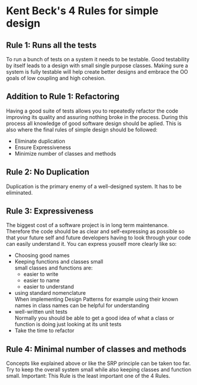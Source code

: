# Kent Beck's 4 Rules for simple design

## Rule 1: Runs all the tests
To run a bunch of tests on a system it needs to be testable. Good testability by itself leads to a design with small single purpose classes. Making sure a system is fully testable will help create better designs and embrace the OO goals of low coupling and high cohesion.

## Addition to Rule 1: Refactoring
Having a good suite of tests allows you to repeatedly refactor the code improving its quality and assuring nothing broke in the process. During this process all knowledge of good software design should be aplied. This is also where the final rules of simple design should be followed:
- Eliminate duplication
- Ensure Expressiveness
- Minimize number of classes and methods

## Rule 2: No Duplication
Duplication is the primary enemy of a well-designed system. It has to be eliminated.

## Rule 3: Expressiveness
The biggest cost of a software project is in long term maintenance. Therefore the code should be as clear and self-expressing as possible so that your future self and future developers having to look through your code can easily understand it. You can express youself more clearly like so:
- Choosing good names
- Keeping functions and classes small    
  small classes and functions are:
  - easier to write 
  - easier to name
  - easier to understand
- using standard nomenclature   
  When implementing Design Patterns for example using their known names in class names can be helpful for understanding
- well-written unit tests    
  Normally you should be able to get a good idea of what a class or function is doing just looking at its unit tests
- Take the time to refactor

## Rule 4: Minimal number of classes and methods
Concepts like explained above or like the SRP principle can be taken too far. Try to keep the overall system small while also keeping classes and function small. Important: This Rule is the least important one of the 4 Rules.



